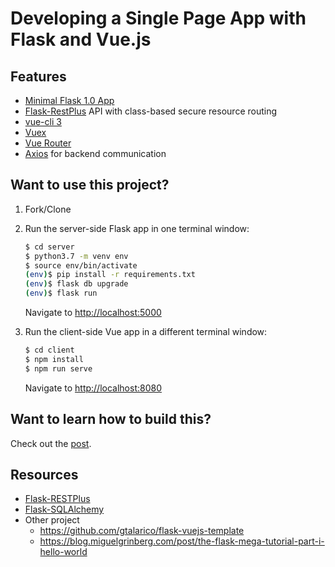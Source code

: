 # Developing a Single Page App with Flask and Vue.js

## Features
* [Minimal Flask 1.0 App](https://www.fullstackpython.com/flask.html)
* [Flask-RestPlus](http://flask-restplus.readthedocs.io) API with class-based secure resource routing
* [vue-cli 3](https://github.com/vuejs/vue-cli/blob/dev/docs/README.md)
* [Vuex](https://vuex.vuejs.org/)
* [Vue Router](https://router.vuejs.org/)
* [Axios](https://github.com/axios/axios/) for backend communication

## Want to use this project?

1. Fork/Clone

1. Run the server-side Flask app in one terminal window:

    ```sh
    $ cd server
    $ python3.7 -m venv env
    $ source env/bin/activate
    (env)$ pip install -r requirements.txt
    (env)$ flask db upgrade
    (env)$ flask run
    ```

    Navigate to [http://localhost:5000](http://localhost:5000)

1. Run the client-side Vue app in a different terminal window:

    ```sh
    $ cd client
    $ npm install
    $ npm run serve
    ```

    Navigate to [http://localhost:8080](http://localhost:8080)

## Want to learn how to build this?

Check out the [post](https://testdriven.io/developing-a-single-page-app-with-flask-and-vuejs).

## Resources
* [Flask-RESTPlus](https://flask-restplus.readthedocs.io/en/stable/)
* [Flask-SQLAlchemy](https://flask-sqlalchemy.palletsprojects.com/en/2.x/)
* Other project
  * https://github.com/gtalarico/flask-vuejs-template
  * https://blog.miguelgrinberg.com/post/the-flask-mega-tutorial-part-i-hello-world
